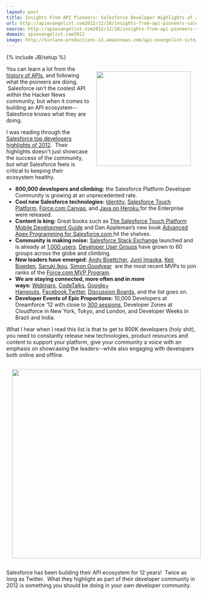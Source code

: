 ```yaml
---
layout: post
title: Insights From API Pioneers: Salesforce Developer Highlights of 2012
url: http://apievangelist.com2012/12/28/insights-from-api-pioneers-salesforce-developer-highlights-of-2012/
source: http://apievangelist.com2012/12/28/insights-from-api-pioneers-salesforce-developer-highlights-of-2012/
domain: apievangelist.com2012
image: http://kinlane-productions.s3.amazonaws.com/api-evangelist-site/blog/developer-force-logo.png
---
```

{% include JB/setup %}
<p><a href="http://developerforce.com/developer-relations/2012/12/yearinreview.html" target="_blank"><img style="padding: 15px;" src="https://s3.amazonaws.com/kinlane-productions/api-evangelist/salesforce/developer-force-logo.png" alt="" width="250" align="right" /></a></p>
<p>You can learn a lot from the <a href="/history/">history of APIs</a>, and following what the pioneers are doing. &nbsp;Salesforce isn't the coolest API within the Hacker News community, but when it comes to building an API ecosystem--Salesforce knows what they are doing.</p>
<p>I was reading through the <a href="http://blogs.developerforce.com/developer-relations/2012/12/yearinreview.html">Salesforce top developers highlights of 2012</a>. &nbsp;Their highlights doesn't just showcase the success of the community, but what Salesforce feels is critical to keeping their ecosystem healthy.&nbsp;</p>
<ul class="mainlist">
<li><strong>800,000 developers and climbing:</strong>&nbsp;the Salesforce Platform Developer Community is growing at an unprecedented rate.</li>
<li><strong>Cool new Salesforce technologies:</strong>&nbsp;<a href="http://wiki.developerforce.com/page/Identity">Identity</a>,&nbsp;<a href="http://wiki.developerforce.com/page/Salesforce_touch_platform">Salesforce Touch Platform</a>,&nbsp;<a href="http://wiki.developerforce.com/page/Force.com_Canvas">Force.com Canvas</a>, and&nbsp;<a href="http://blog.heroku.com/archives/2012/9/19/announcing_heroku_enterprise_for_java/">Java on Heroku&nbsp;</a>for the Enterprise were released.</li>
<li><strong>Content is king:</strong>&nbsp;Great books such as&nbsp;<a href="http://media.developerforce.com/pdfs/salesforce_touch_platform.pdf">The Salesforce Touch Platform Mobile Development Guide</a>&nbsp;and Dan Appleman&rsquo;s new book&nbsp;<a href="http://www.amazon.com/Advanced-Apex-Programming-Salesforce-com-Force-com/dp/1936754053">Advanced Apex Programming for Salesforce.com&nbsp;</a>hit the shelves.</li>
<li><strong>Community is making noise:</strong>&nbsp;<a href="http://salesforce.stackexchange.com/">Salesforce Stack Exchange</a>&nbsp;launched and is already at&nbsp;<a href="http://blogs.developerforce.com/developer-relations/2012/12/salesforce-stack-exchange-qa-site-reaches-1000-users.html">1,000 users</a>.&nbsp;<a href="http://wiki.developerforce.com/page/Force.com_User_Groups">Developer User Groups</a>&nbsp;have grown to 60 groups across the globe and climbing.</li>
<li><strong>New leaders have emerged:</strong>&nbsp;<a href="http://developer.force.com/mvp_profile_andyb">Andy Boettcher</a>,&nbsp;<a href="http://developer.force.com/mvp_profile_junii">Junji Imaoka</a>,&nbsp;<a href="http://developer.force.com/mvp_profile_keir">Keir Bowden</a>,&nbsp;<a href="http://developer.force.com/mvp_profile_sanuki">Sanuki Ikou</a>,&nbsp;<a href="http://developer.force.com/mvp_profile_simonb">Simon Goodyear</a>&nbsp;&nbsp;are the most recent MVPs to join ranks of the&nbsp;<a href="http://developer.force.com/mvp">Force.com MVP Program</a>.</li>
<li><strong>We are staying connected, more often and in more ways:</strong>&nbsp;<a href="http://developer.force.com/content/type/Webinar" target="_blank">Webinars</a>,&nbsp;<a href="http://developer.force.com/codetalk" target="_blank">CodeTalks</a>,&nbsp;<a href="http://www.youtube.com/playlist?list=PLgIMQe2PKPSJ8bIOnDSXihHEnEcgIiOfv&amp;feature=view_all" target="_blank">Google+ Hangouts</a>,&nbsp;<a href="https://www.facebook.com/forcedotcom" target="_blank">Facebook</a>,<a href="https://twitter.com/#!/forcedotcom" target="_blank">Twitter</a>,&nbsp;<a href="http://boards.developerforce.com/sforce/?category.id=developers" target="_blank">Discussion Boards</a>, and the list goes on.</li>
<li><strong>Developer Events of Epic Proportions:</strong>&nbsp;10,000 Developers at Dreamforce &lsquo;12 with close to&nbsp;<a href="http://events.developerforce.com/conference/dreamforce">300 sessions</a>, Developer Zones at Cloudforce in New York, Tokyo, and London, and Developer Weeks in Brazil and India.</li>
</ul>
<p>What I hear when I read this list is that to get to 800K developers (holy shit), you need to constantly release new technologies, product resources and content to support your platform, give your community a voice with an emphasis on showcasing the leaders--while also engaging with developers both online and offline.</p>
<p><a href="http://developerforce.com/developer-relations/2012/12/yearinreview.html" target="_blank"><img style="padding: 15px; display: block; margin-left: auto; margin-right: auto;" src="https://s3.amazonaws.com/kinlane-productions/api-evangelist/salesforce/Force-Com-Developer-Relations.png" alt="" width="500" /></a></p>
<p>Salesforce has been building their API ecosystem for 12 years! &nbsp;Twice as long as Twitter. &nbsp;What they highlight as part of their developer community in 2012 is something you should be doing in your own developer community.</p>
